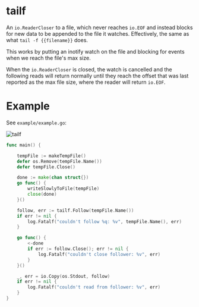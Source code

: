 # tailf

An `io.ReaderCloser` to a file, which never reaches
`io.EOF` and instead blocks for new data to be appended to the file it
watches.  Effectively, the same as what `tail -f {{filename}}` does.

This works by putting an inotify watch on the file and blocking for
events when we reach the file's max size.

When the `io.ReaderCloser` is closed, the watch is cancelled and the
following reads will return normally until they reach the offset
that was last reported as the max file size, where the reader will
return `io.EOF`.


# Example

See `example/example.go`:

![tailf](https://cloud.githubusercontent.com/assets/1189716/4695009/026985fa-57e0-11e4-9aae-221dbc533c29.gif)


```go
func main() {

    tempFile := makeTempFile()
    defer os.Remove(tempFile.Name())
    defer tempFile.Close()

    done := make(chan struct{})
    go func() {
        writeSlowlyToFile(tempFile)
        close(done)
    }()

    follow, err := tailf.Follow(tempFile.Name())
    if err != nil {
        log.Fatalf("couldn't follow %q: %v", tempFile.Name(), err)
    }

    go func() {
        <-done
        if err := follow.Close(); err != nil {
            log.Fatalf("couldn't close follower: %v", err)
        }
    }()

    _, err = io.Copy(os.Stdout, follow)
    if err != nil {
        log.Fatalf("couldn't read from follower: %v", err)
    }
}
```

